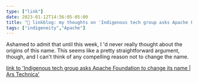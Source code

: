 ```yaml
---
type: ["link"]
date: 2023-01-12T14:56:05-05:00
title: "🔗 linkblog: my thoughts on 'Indigenous tech group asks Apache Foundation to change its name | Ars Technica'"
tags: ["indigeneity","Apache"]
---
```

Ashamed to admit that until this week, I 'd never really thought about the origins of this name. This seems like a pretty straightforward argument, though, and I can't think of any compelling reason not to change the name.  
 

[link to 'Indigenous tech group asks Apache Foundation to change its name | Ars Technica'](https://arstechnica.com/gadgets/2023/01/indigenous-tech-group-asks-apache-foundation-to-change-its-name/)
